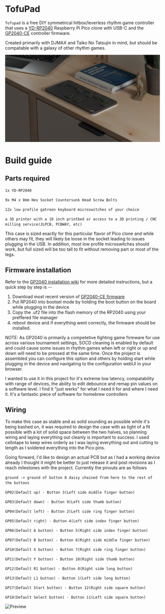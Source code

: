 # TofuPad

`Tofupad` is a free DIY symmetrical hitbox/leverless rhythm game controller that uses a [YD-RP2040](https://www.amazon.com/RP2040-Board-Type-C-Raspberry-Micropython/dp/B0CG9FWDDC?crid=2Z33OKLFBHHP7) Raspberry Pi Pico clone with USB-C and the [GP2040-CE](https://gp2040-ce.info/) controller firmware.

Created primarily with DJMAX and Taiko No Tatsujin in mind, but should be compatable with a galaxy of other rhythm games.

![Preview](render.png?raw=true "Preview Screenshot")

# Build guide

## Parts required

`1x YD-RP2040`

`9x M4 x 8mm Hex Socket Countersunk Head Screw Bolts`

`12x low profile gatreon keyboard microswitches of your choice`

`a 3D printer with a 10 inch printbed or access to a 3D printing / CNC milling service(JLPCB, PCBWAY, etc)`

This case is sized exactly for this particular flavor of Pico clone and while others may fit, they will likely be loose in the socket leading to issues plugging in the USB. In addition, most low profile microswitches should work, but full sized will be too tall to fit without removing part or most of the legs. 

## Firmware installation
Refer to the [GP2040 installation wiki](https://gp2040-ce.info/controller-build/wiring/) for more detailed instructions, but a quick step by step is --

1. Download most recent version of [GP2040-CE firmware](https://gp2040-ce.info/downloads)
2. Put RP2040 into bootsel mode by holding the boot button on the board while plugging in the device
3. Copy the .uf2 file into the flash memory of the RP2040 using your preffered file manager
4. reboot device and if everything went correctly, the firmware should be installed.

NOTE: 
  As GP2040 is primarily a competetive fighting game firmware for use across various tournament settings, SOCD cleaning is enabled by default and could cause some issues in rhythm games when left or right or up and down will need to be pressed at the same time. Once the project is assembled you can configure this option and others by holding start while plugging in the device and navigating to the configuration webUI in your browser. 

I wanted to use it in this project for it's extreme low latency, compatability with range of devices, the ability to edit debounce and remap pin values on a software level. I find it "just werks" for what I need it for and where I need it. It's a fantastic piece of software for homebrew controllers

## Wiring

To make this case as stable and as solid sounding as possible while it's being bashed on, it was required to design the case with as tight of a fit possible with a lot of solid space between the two halves, so planning wiring and laying everything out cleanly is important to success. I used cellotape to keep wires orderly as I was laying everything out and cutting to length as I soldered everything into the Pico pins.

Going forward, I'd like to design an actual PCB but as I had a working device already I thought it might be better to just release it and post revisions as I reach milestones with the project. Currently the pinouts are as follows

`ground -> ground of button 8 daisy chained from here to the rest of the buttons`

`GP02(Default up) - Button 3(Left side middle finger button)`

`GP03(Default down) - Button 9(Left side thumb button)`

`GP04(Default left) - Button 2(Left side ring finger button)`

`GP05(Default right) - Button 4(Left side index finger button)`

`GP06(Default A button) - Button 5(Right side index finger button)`

`GP07(Default B button) - Button 6(Right side middle finger button)`

`GP10(Default X button) - Button 7(Right side ring finger button)`

`GP11(Default Y button) - Button 10(Right side thumb button)`

`GP12(Default R1 button) - Button 8(Right side long button)`

`GP13(Default L1 button) - Button 1(Left side long button)`

`GP17(Default Start button) - Button 12(Right side square button)`

`GP18(Default Select button) - Button 11(Left side square button) `

![Preview](https://gp2040-ce.info/assets/images/RaspberryPiPico_Pinout-4650ef12c24cc3cb5f8ff7ddbcbfafee.svg "Preview Screenshot")

